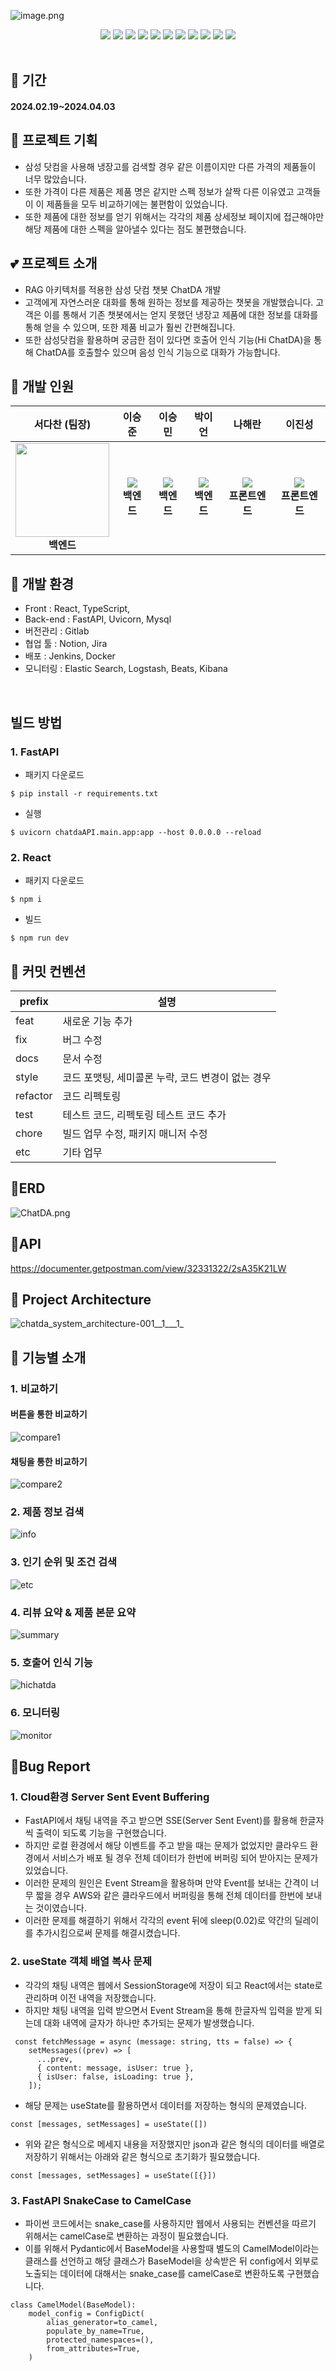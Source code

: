 ![image.png](./image.png)

<div align='center'>
	<img src="https://img.shields.io/badge/FastAPI-339933?style=flat&logo=FastAPI&logoColor=white"/>
	<img src="https://img.shields.io/badge/React-35495E?style=flat&logo=React&logoColor=4FC08D"/>
	<img src="https://img.shields.io/badge/OpenAI-007396?style=flat&logo=OpenAI&logoColor=white"/>
	<img src="https://img.shields.io/badge/TypeScript-4479A1?style=flat&logo=TypeScript&logoColor=white"/>
	<img src="https://img.shields.io/badge/MySQL-4479A1?style=flat&logo=MySQL&logoColor=white"/>
    <img src="https://img.shields.io/badge/ChromaDB-F43059?style=flat&logo=ChromaDB&logoColor=white"/>
	<img src="https://img.shields.io/badge/googlechrome-F43059?style=flat&logo=googlechrome&logoColor=white"/>    
  	<img src="https://img.shields.io/badge/amazonaws-007396?style=flat&logo=amazonaws&logoColor=white"/>
	<img src="https://img.shields.io/badge/Jenkins-F43059?style=flat&logo=Jenkins&logoColor=white"/>
	<img src="https://img.shields.io/badge/Docker-F43059?style=flat&logo=Docker&logoColor=white"/>
	<img src="https://img.shields.io/badge/elasticsearch-4479A1?style=flat&logo=elasticsearch&logoColor=white"/>
</div>
<br/>


## :calendar: 기간
#### 2024.02.19~2024.04.03

## :sparkling_heart: 프로젝트 기획
- 삼성 닷컴을 사용해 냉장고를 검색할 경우 같은 이름이지만 다른 가격의 제품들이 너무 많았습니다.
- 또한 가격이 다른 제품은 제품 명은 같지만 스펙 정보가 살짝 다른 이유였고 고객들이 이 제품들을 모두 비교하기에는 불편함이 있었습니다.
- 또한 제품에 대한 정보를 얻기 위해서는 각각의 제품 상세정보 페이지에 접근해야만 해당 제품에 대한 스펙을 알아낼수 있다는 점도 불편했습니다.

## :two_hearts: 프로젝트 소개
- RAG 아키텍처를 적용한 삼성 닷컴 챗봇 ChatDA 개발
- 고객에게 자연스러운 대화를 통해 원하는 정보를 제공하는 챗봇을 개발했습니다. 고객은 이를 통해서 기존 챗봇에서는 얻지 못했던 냉장고 제품에 대한 정보를 대화를 통해 얻을 수 있으며, 또한 제품 비교가 훨씬 간편해집니다.
- 또한 삼성닷컴을 활용하며 궁금한 점이 있다면 호출어 인식 기능(Hi ChatDA)을 통해 ChatDA를 호출할수 있으며 음성 인식 기능으로 대화가 가능합니다.


## :runner: 개발 인원
| **서다찬 (팀장)** | **이승준** | **이승민** | **박이언** | **나해란** | **이진성** |
| :------: |  :------: |  :------: |  :------: |  :------: |  :------: |
| <img src="https://avatars.githubusercontent.com/u/111109411?v=4" height=150 width=150> <br/> **백엔드** |<img src="/uploads/f7dcb683b9b124d835239579285cf78a/Untitled__36_.png"> <br/> **백엔드** | <img src="/uploads/c45710cadbc776db7646f0dae1de9f8f/Untitled__37_.png"> <br/> **백엔드** |<img src="https://avatars.githubusercontent.com/u/6011621?v=4"> <br/>  **백엔드** | <img src="/uploads/62daeed2b26278a11a604adac64adc82/Untitled__35_.png"> <br/> **프론트엔드** | <img src="/uploads/fef97138731d5de1a795e4ae1601be07/rn_image_picker_lib_temp_b04dea6e-5dfb-481b-9b14-10bc818fcf76.jpg"> <br/> **프론트엔드** | 



## :yellow_heart: 개발 환경

- Front : React, TypeScript, 
- Back-end : FastAPI, Uvicorn, Mysql
- 버전관리 : Gitlab
- 협업 툴 : Notion, Jira
- 배포 : Jenkins, Docker
- 모니터링 : Elastic Search, Logstash, Beats, Kibana
<br>

## 빌드 방법

### 1. FastAPI
- 패키지 다운로드
```
$ pip install -r requirements.txt
```
- 실행
```
$ uvicorn chatdaAPI.main.app:app --host 0.0.0.0 --reload
```

### 2. React
- 패키지 다운로드
```
$ npm i
```
- 빌드
```
$ npm run dev
```

## :green_heart: 커밋 컨벤션
| prefix |  설명 |   
|---|----|
|feat | 새로운 기능 추가|   
|fix | 버그 수정|
|docs | 문서 수정|
|style | 코드 포맷팅, 세미콜론 누락, 코드 변경이 없는 경우|
|refactor | 코드 리펙토링|
|test | 테스트 코드, 리펙토링 테스트 코드 추가|
|chore | 빌드 업무 수정, 패키지 매니저 수정|
|etc | 기타 업무 |

## 💜ERD
![ChatDA.png](./ChatDA.png)   

## 🖤API
https://documenter.getpostman.com/view/32331322/2sA35K21LW


## :green_heart: Project Architecture
![chatda_system_architecture-001__1___1_](/uploads/c533bd52eacebeba5ba9ca86ac9e311b/chatda_system_architecture-001__1___1_.png)



## :yellow_heart: 기능별 소개

### 1. 비교하기
#### 버튼을 통한 비교하기
![compare1](/uploads/8833de4f5f930d9cf2b8325f406cf21d/compare1.gif)


#### 채팅을 통한 비교하기
![compare2](/uploads/c358ed2d4107544bef0ad82e6d26bbe4/compare2.gif)

### 2. 제품 정보 검색
![info](/uploads/21b92f2b19e45e005f708bd022a485d6/info.gif)

### 3. 인기 순위 및 조건 검색
![etc](/uploads/73cc9d5cdca890c1d40b9872347b048a/etc.gif)


### 4. 리뷰 요약 & 제품 본문 요약
![summary](/uploads/22235b1ddc9e3714821139d4d5b2fa7d/summary.gif)


### 5. 호출어 인식 기능
![hichatda](/uploads/189788831ef00a794628427ed537e972/hichatda.gif)

### 6. 모니터링
![monitor](/uploads/0e85dcd7315d710489329a15255a5c4c/monitor.gif)



## 💙Bug Report
### 1. Cloud환경 Server Sent Event Buffering  
- FastAPI에서 채팅 내역을 주고 받으면 SSE(Server Sent Event)를 활용해 한글자씩 출력이 되도록 기능을 구현했습니다.
- 하지만 로컬 환경에서 해당 이벤트를 주고 받을 때는 문제가 없었지만 클라우드 환경에서 서비스가 배포 될 경우 전체 데이터가 한번에 버퍼링 되어 받아지는 문제가 있었습니다.
- 이러한 문제의 원인은 Event Stream을 활용하며 만약 Event를 보내는 간격이 너무 짧을 경우 AWS와 같은 클라우드에서 버퍼링을 통해 전체 데이터를 한번에 보내는 것이였습니다.
- 이러한 문제를 해결하기 위해서 각각의 event 뒤에 sleep(0.02)로 약간의 딜레이를 추가시킴으로써 문제를 해결시켰습니다.
   
   

### 2. useState 객체 배열 복사 문제
- 각각의 채팅 내역은 웹에서 SessionStorage에 저장이 되고 React에서는 state로 관리하며 이전 내역을 저장했습니다.
- 하지만 채팅 내역을 입력 받으면서 Event Stream을 통해 한글자씩 입력을 받게 되는데 대화 내역에 글자가 하나만 추가되는 문제가 발생했습니다.
```
 const fetchMessage = async (message: string, tts = false) => {
    setMessages((prev) => [
      ...prev,
      { content: message, isUser: true },
      { isUser: false, isLoading: true },
    ]);
```
- 해당 문제는 useState를 활용하면서 데이터를 저장하는 형식의 문제였습니다.
```
const [messages, setMessages] = useState([])
```
- 위와 같은 형식으로 메세지 내용을 저장했지만 json과 같은 형식의 데이터를 배열로 저장하기 위해서는 아래와 같은 형식으로 초기화가 필요했습니다.
```
const [messages, setMessages] = useState([{}])
```



### 3. FastAPI SnakeCase to CamelCase
- 파이썬 코드에서는 snake_case를 사용하지만 웹에서 사용되는 컨벤션을 따르기 위해서는 camelCase로 변환하는 과정이 필요했습니다.
- 이를 위해서 Pydantic에서 BaseModel을 사용할때 별도의 CamelModel이라는 클래스를 선언하고 해당 클래스가 BaseModel을 상속받은 뒤 config에서 외부로 노출되는 데이터에 대해서는 snake_case를 camelCase로 변환하도록 구현했습니다.
```
class CamelModel(BaseModel):
    model_config = ConfigDict(
        alias_generator=to_camel,
        populate_by_name=True,
        protected_namespaces=(),
        from_attributes=True,
    )
```
